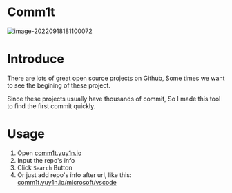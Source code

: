 # Comm1t
![image-20220918181100072](https://cdn.jsdelivr.net/gh/yuyinws/static@master/2022/09/upgit_20220918_1663495860.png)

# Introduce
There are lots of great open source projects on Github, Some times we want to see the begining of these project. 

Since these projects usually have thousands of commit, So I made this tool to find the first commit quickly.

# Usage
1. Open [comm1t.yuy1n.io](comm1t.yuy1n.io)
2. Input the repo's info
3. Click `Search` Button
4. Or just add repo's info after url, like this: [comm1t.yuy1n.io/microsoft/vscode](comm1t.yuy1n.io/microsoft/vscode)
